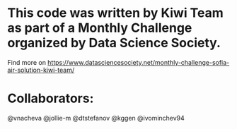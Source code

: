 # This code was written by Kiwi Team as part of a Monthly Challenge organized by Data Science Society. 
Find more on https://www.datasciencesociety.net/monthly-challenge-sofia-air-solution-kiwi-team/

# Collaborators: 
@vnacheva
@jollie-m
@dtstefanov
@kggen
@ivominchev94
